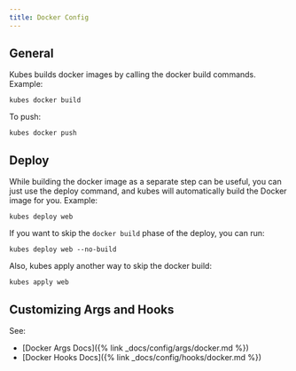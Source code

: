 ```yaml
---
title: Docker Config
---
```


## General

Kubes builds docker images by calling the docker build commands.  Example:

    kubes docker build

To push:

    kubes docker push

## Deploy

While building the docker image as a separate step can be useful, you can just use the deploy command, and kubes will automatically build the Docker image for you. Example:

    kubes deploy web

If you want to skip the `docker build` phase of the deploy, you can run:

    kubes deploy web --no-build

Also, kubes apply another way to skip the docker build:

    kubes apply web

## Customizing Args and Hooks

See:

* [Docker Args Docs]({% link _docs/config/args/docker.md %})
* [Docker Hooks Docs]({% link _docs/config/hooks/docker.md %})
